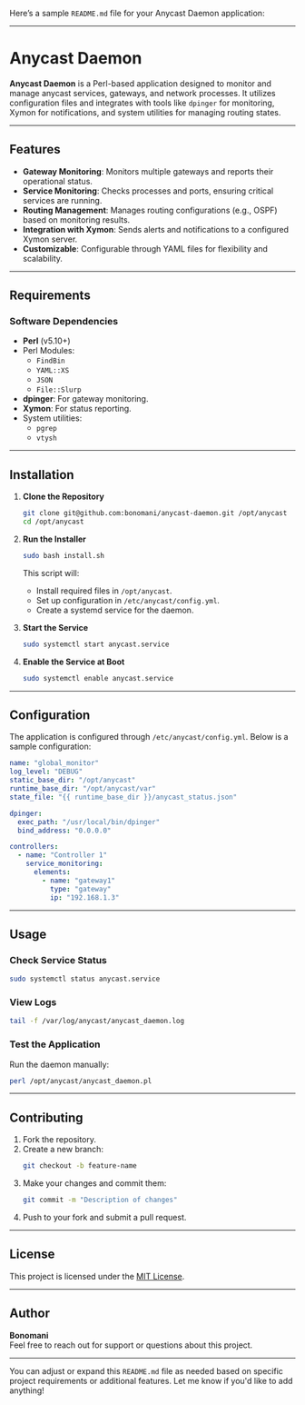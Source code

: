 Here’s a sample `README.md` file for your Anycast Daemon application:

---

# Anycast Daemon

**Anycast Daemon** is a Perl-based application designed to monitor and manage anycast services, gateways, and network processes. It utilizes configuration files and integrates with tools like `dpinger` for monitoring, Xymon for notifications, and system utilities for managing routing states.

---

## Features

- **Gateway Monitoring**: Monitors multiple gateways and reports their operational status.
- **Service Monitoring**: Checks processes and ports, ensuring critical services are running.
- **Routing Management**: Manages routing configurations (e.g., OSPF) based on monitoring results.
- **Integration with Xymon**: Sends alerts and notifications to a configured Xymon server.
- **Customizable**: Configurable through YAML files for flexibility and scalability.

---

## Requirements

### Software Dependencies
- **Perl** (v5.10+)
- Perl Modules:
  - `FindBin`
  - `YAML::XS`
  - `JSON`
  - `File::Slurp`
- **dpinger**: For gateway monitoring.
- **Xymon**: For status reporting.
- System utilities:
  - `pgrep`
  - `vtysh`

---

## Installation

1. **Clone the Repository**
   ```bash
   git clone git@github.com:bonomani/anycast-daemon.git /opt/anycast
   cd /opt/anycast
   ```

2. **Run the Installer**
   ```bash
   sudo bash install.sh
   ```

   This script will:
   - Install required files in `/opt/anycast`.
   - Set up configuration in `/etc/anycast/config.yml`.
   - Create a systemd service for the daemon.

3. **Start the Service**
   ```bash
   sudo systemctl start anycast.service
   ```

4. **Enable the Service at Boot**
   ```bash
   sudo systemctl enable anycast.service
   ```

---

## Configuration

The application is configured through `/etc/anycast/config.yml`. Below is a sample configuration:

```yaml
name: "global_monitor"
log_level: "DEBUG"
static_base_dir: "/opt/anycast"
runtime_base_dir: "/opt/anycast/var"
state_file: "{{ runtime_base_dir }}/anycast_status.json"

dpinger:
  exec_path: "/usr/local/bin/dpinger"
  bind_address: "0.0.0.0"

controllers:
  - name: "Controller 1"
    service_monitoring:
      elements:
        - name: "gateway1"
          type: "gateway"
          ip: "192.168.1.3"
```

---

## Usage

### Check Service Status
```bash
sudo systemctl status anycast.service
```

### View Logs
```bash
tail -f /var/log/anycast/anycast_daemon.log
```

### Test the Application
Run the daemon manually:
```bash
perl /opt/anycast/anycast_daemon.pl
```

---

## Contributing

1. Fork the repository.
2. Create a new branch:
   ```bash
   git checkout -b feature-name
   ```
3. Make your changes and commit them:
   ```bash
   git commit -m "Description of changes"
   ```
4. Push to your fork and submit a pull request.

---

## License

This project is licensed under the [MIT License](LICENSE).

---

## Author

**Bonomani**  
Feel free to reach out for support or questions about this project.

---

You can adjust or expand this `README.md` file as needed based on specific project requirements or additional features. Let me know if you'd like to add anything!
